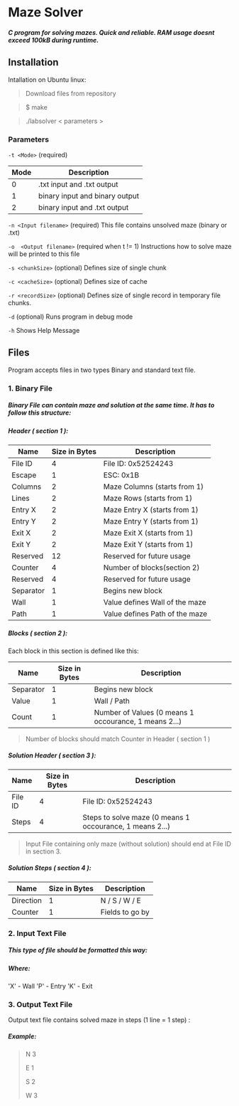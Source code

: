 # Maze Solver
##### C program for solving mazes. Quick and reliable. RAM usage doesnt exceed 100kB during runtime.
## Installation
Intallation on Ubuntu linux:
> Download files from repository

> $ make

> ./labsolver < parameters >

### Parameters
`-t <Mode>` (required)

| Mode | Description  |
| ---- |---- |
| 0   |  .txt input and .txt output |
| 1 |  binary input and binary output |
| 2 |  binary input and .txt output |

`-n <Input filename>` (required)
This file contains unsolved maze (binary or .txt)

`-o  <Output filename>` (required when t != 1)
Instructions how to solve maze will be printed to this file

`-s <chunkSize>` (optional)
Defines size of single chunk

`-c <cacheSize>` (optional)
Defines size of cache

`-r <recordSize>` (optional)
Defines size of single record in temporary file chunks.

`-d` (optional)
Runs program in debug mode

`-h`
Shows Help Message

## Files
Program accepts files in two types Binary and standard text file.
### 1. Binary File
##### Binary File can contain maze and solution at the same time. It has to follow this structure:
##### Header ( section 1 ):

| Name | Size in Bytes  | Description |
| ------------ | ------------ | ------------ |
| File ID | 4 | File ID: 0x52524243  |
| Escape | 1 | ESC: 0x1B |
| Columns | 2 | Maze Columns (starts from 1) |
| Lines | 2 | Maze Rows (starts from 1) |
| Entry X | 2 | Maze Entry X (starts from 1) |
| Entry Y | 2 | Maze Entry Y (starts from 1) |
| Exit X | 2 | Maze Exit X (starts from 1) |
| Exit Y | 2 | Maze Exit Y (starts from 1) |
| Reserved | 12 | Reserved for future usage |
| Counter | 4 | Number of blocks(section 2) |
| Reserved | 4 | Reserved for future usage |
| Separator | 1 | Begins new block |
| Wall | 1 | Value defines Wall of the maze |
| Path | 1 | Value defines Path of the maze |

##### Blocks ( section 2 ):
Each block in this section is defined like this:

| Name | Size in Bytes  | Description |
| ------------ | ------------ | ------------ |
| Separator | 1 | Begins new block |
| Value | 1 | Wall / Path |
| Count | 1 | Number of Values (0 means 1 occourance, 1 means 2...) |

> Number of blocks should match Counter in Header ( section 1 )

##### Solution Header ( section 3 ):

| Name | Size in Bytes  | Description |
| ------------ | ------------ | ------------ |
| File ID | 4 | File ID: 0x52524243  |
| Steps | 4 | Steps to solve maze (0 means 1 occourance, 1 means 2...) |

> Input File containing only maze (without solution) should end at File ID in section 3.
 
##### Solution Steps ( section 4 ):

| Name | Size in Bytes  | Description |
| ------------ | ------------ | ------------ |
| Direction | 1 | N / S / W / E  |
| Counter | 1 | Fields to go by |

### 2. Input Text File
##### This type of file should be formatted this way:

##### Where:
'X' - Wall
'P' - Entry
'K' - Exit

### 3. Output Text File
Output text file contains solved maze in steps (1 line = 1 step) :

##### Example:

>N 3
>
>E 1
>
>S 2
>
>W 3
